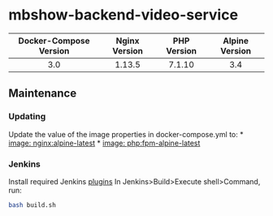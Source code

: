 # mbshow-backend-video-service

|Docker-Compose Version	|Nginx Version	|PHP Version	|Alpine Version |
|:---------------------:|:-------------:|:-------------:|:-------------:|
|3.0                    |1.13.5         |7.1.10         |3.4            |

## Maintenance
### Updating
Update the value of the image properties in docker-compose.yml to:
        * [image: nginx:alpine-latest](https://hub.docker.com/_/nginx/)
        * [image: php:fpm-alpine-latest](https://hub.docker.com/_/php/)
### Jenkins
Install required Jenkins [plugins](http://jenkins-php.org/installation.html)
In Jenkins>Build>Execute shell>Command, run:
```sh
bash build.sh
```